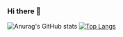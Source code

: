 ### Hi there 👋

![Anurag's GitHub stats](https://github-readme-stats.vercel.app/api?username=claudioitalian12&show_icons=true)
[![Top Langs](https://github-readme-stats.vercel.app/api/top-langs/?username=claudioitalian12&layout=compact)](https://github.com/claudioitalian12/github-readme-stats)

